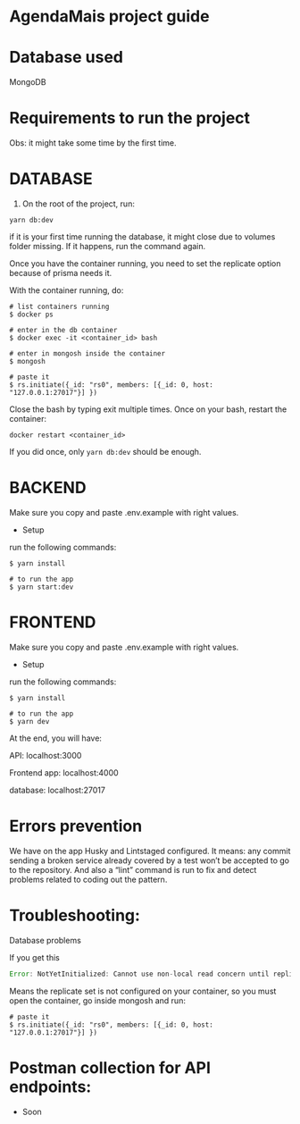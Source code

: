 # AgendaMais project guide

# **Database used**

MongoDB

# **Requirements to run the project**

Obs: it might take some time by the first time.

# **DATABASE**

1. On the root of the project, run:

```
yarn db:dev
```

if it is your first time running the database, it might close due to volumes folder missing. If it happens, run
the command again.

Once you have the container running, you need to set the replicate option because of prisma needs it.

With the container running, do:

```
# list containers running
$ docker ps

# enter in the db container
$ docker exec -it <container_id> bash

# enter in mongosh inside the container
$ mongosh

# paste it
$ rs.initiate({_id: "rs0", members: [{_id: 0, host: "127.0.0.1:27017"}] })
```

Close the bash by typing exit multiple times. Once on your bash, restart the container:

```
docker restart <container_id>
```

If you did once, only `yarn db:dev` should be enough.

# **BACKEND**

Make sure you copy and paste .env.example with right values.

- Setup

run the following commands:

```
$ yarn install

# to run the app
$ yarn start:dev
```

# **FRONTEND**

Make sure you copy and paste .env.example with right values.

- Setup

run the following commands:

```
$ yarn install

# to run the app
$ yarn dev
```

At the end, you will have:

API: localhost:3000

Frontend app: localhost:4000

database: localhost:27017

# **Errors prevention**

We have on the app Husky and Lintstaged configured. It means: any commit sending a broken service already covered by a test won’t be accepted to go to the repository. And also a “lint” command is run to fix and detect problems related to coding out the pattern.

# **Troubleshooting:**

Database problems

If you get this

```jsx
Error: NotYetInitialized: Cannot use non-local read concern until replica set is finished initializing.
```

Means the replicate set is not configured on your container, so you must open the container, go inside mongosh and run:

```
# paste it
$ rs.initiate({_id: "rs0", members: [{_id: 0, host: "127.0.0.1:27017"}] })
```

# **Postman collection for API endpoints:**

- Soon
